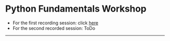 # Python Fundamentals Workshop
- For the first recording session: click [here](https://zoom.us/rec/play/igIPqxLUscsKDpTeuTIU3KeLbKUcJHvG45MA12Q6P1tTHvKy1k4rhWm1uAKDjxS-5nCl1hhiIXvfnrk.LykeKDBkMWXg4xOM)
- For the second recorded session: ToDo

---